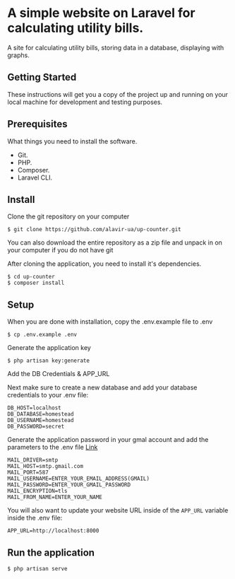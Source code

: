 # A simple website on Laravel for calculating utility bills.

A site for calculating utility bills, storing data in a database, displaying with graphs.


## Getting Started
These instructions will get you a copy of the project up and running on your local machine for development and testing purposes.

## Prerequisites
What things you need to install the software.

- Git.
- PHP.
- Composer.
- Laravel CLI.

## Install
Clone the git repository on your computer
```
$ git clone https://github.com/alavir-ua/up-counter.git
```
You can also download the entire repository as a zip file and unpack in on your computer if you do not have git

After cloning the application, you need to install it's dependencies.
```
$ cd up-counter
$ composer install
```

## Setup
When you are done with installation, copy the .env.example file to .env
```
$ cp .env.example .env
```

Generate the application key
```
$ php artisan key:generate
```
Add the DB Credentials & APP_URL

Next make sure to create a new database and add your database credentials to your .env file:

```
DB_HOST=localhost
DB_DATABASE=homestead
DB_USERNAME=homestead
DB_PASSWORD=secret
```
Generate the application password in your gmal account and add the parameters to the .env file
[Link](https://support.google.com/accounts/answer/185833?hl=uk)
```
MAIL_DRIVER=smtp
MAIL_HOST=smtp.gmail.com
MAIL_PORT=587
MAIL_USERNAME=ENTER_YOUR_EMAIL_ADDRESS(GMAIL)
MAIL_PASSWORD=ENTER_YOUR_GMAIL_PASSWORD
MAIL_ENCRYPTION=tls
MAIL_FROM_NAME=ENTER_YOUR_NAME
```

You will also want to update your website URL inside of the `APP_URL` variable inside the .env file:

```
APP_URL=http://localhost:8000
```

## Run the application
```
$ php artisan serve
```

